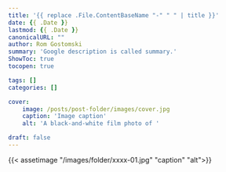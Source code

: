 ```yaml
---
title: '{{ replace .File.ContentBaseName "-" " " | title }}'
date: {{ .Date }}
lastmod: {{ .Date }}
canonicalURL: ""
author: Rom Gostomski
summary: 'Google description is called summary.'
ShowToc: true
tocopen: true

tags: []
categories: []

cover:
    image: /posts/post-folder/images/cover.jpg
    caption: 'Image caption'
    alt: 'A black-and-white film photo of '

draft: false
---
```

{{< assetimage "/images/folder/xxxx-01.jpg"
"caption" 
"alt">}}